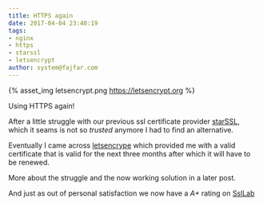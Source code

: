 ```yaml
---
title: HTTPS again
date: 2017-04-04 23:40:19
tags:
- nginx
- https
- starssl
- letsencrypt
author: system@fajfar.com
---
```


{% asset_img letsencrypt.png https://letsencrypt.org %}

Using HTTPS again!

<!-- more -->

After a little struggle with our previous ssl certificate provider [starSSL](https://www.startssl.com/), which it seams
is not so _trusted_ anymore I had to find an alternative.

Eventually I came across [letsencrype](https://letsencrypt.org/) which provided me with a valid certificate that is 
valid for the next three months after which it will have to be renewed. 

More about the struggle and the now working solution in a later post. 

And just as out of personal satisfaction we now have a _A+_ rating on [SslLab](https://www.ssllabs.com)

